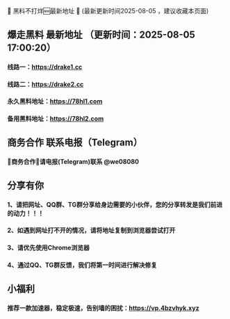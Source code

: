 📣 黑料不打烊🆕最新地址 👋 (最新更新时间2025-08-05 ，建议收藏本页面)

## 爆走黑料 最新地址 （更新时间：2025-08-05 17:00:20）
#### 线路一：https://drake1.cc
#### 线路二：https://drake2.cc
#### 永久黑料地址：https://78hl1.com
#### 备用黑料地址：https://78hl2.com

## 商务合作 联系电报（Telegram）
#### 🤝商务合作🤝请电报(Telegram)联系 @we08080

## 分享有你
#### 1、请把网址、QQ群、TG群分享给身边需要的小伙伴，您的分享转发是我们前进的动力！！！
#### 2、如遇到网址打不开的情况，请将地址复制到浏览器尝试打开
#### 3、请优先使用Chrome浏览器
#### 4、通过QQ、TG群反馈，我们将第一时间进行解决修复

## 小福利
#### 推荐一款加速器，稳定极速，告别墙的困扰：https://vp.4bzvhyk.xyz
